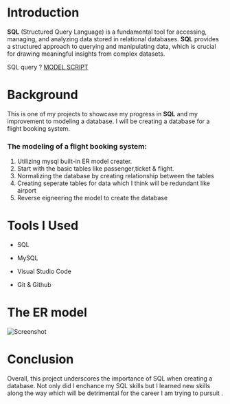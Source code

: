 # Introduction
**SQL** (Structured Query Language) is a fundamental tool for accessing, managing, and analyzing data stored in relational databases. **SQL** provides a structured approach to querying and manipulating data, which is crucial for drawing meaningful insights from complex datasets.
 
SQL query ? [MODEL SCRIPT](/Model_script.sql)
# Background
This is one of my projects to showcase my progress in **SQL** and my improvement to modeling a database. I will be creating a database for a flight booking system.

### The modeling of a flight booking system:

1. Utilizing mysql built-in ER model creater.
2. Start with the basic tables like passenger,ticket & flight.
3. Normalizing the database by creating relationship between the tables
4. Creating seperate tables for data which I think will be redundant like airport
5. Reverse eigneering the model to create the database

# Tools I Used
- SQL

- MySQL

- Visual Studio Code

- Git & Github
# The ER model

![Screenshot](https://github.com/user-attachments/assets/5ff7eb1c-8ded-4901-9b07-069716782406)

# Conclusion

Overall, this project underscores the importance of SQL when creating a database. Not only did I enchance my SQL skills but I learned new skills along the way which will be detrimental for the career I am trying to pursuit .